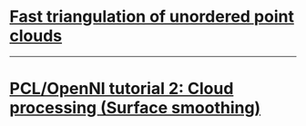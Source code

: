 # [Fast triangulation of unordered point clouds](http://pointclouds.org/documentation/tutorials/greedy_projection.php#greedy-triangulation)














---

# [PCL/OpenNI tutorial 2: Cloud processing (Surface smoothing)](http://robotica.unileon.es/index.php/PCL/OpenNI_tutorial_2:_Cloud_processing\_\(Triangulation\))





